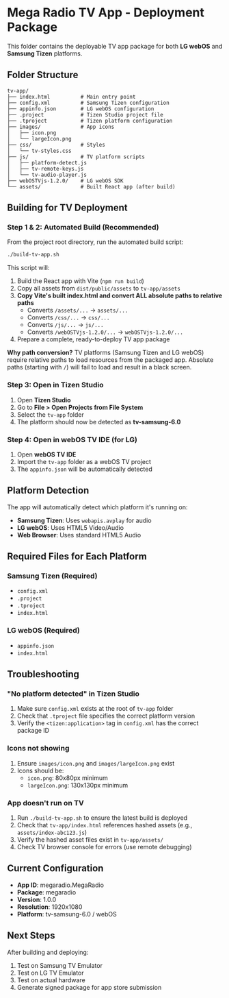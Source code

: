 # Mega Radio TV App - Deployment Package

This folder contains the deployable TV app package for both **LG webOS** and **Samsung Tizen** platforms.

## Folder Structure

```
tv-app/
├── index.html          # Main entry point
├── config.xml          # Samsung Tizen configuration
├── appinfo.json        # LG webOS configuration
├── .project            # Tizen Studio project file
├── .tproject           # Tizen platform configuration
├── images/             # App icons
│   ├── icon.png
│   └── largeIcon.png
├── css/                # Styles
│   └── tv-styles.css
├── js/                 # TV platform scripts
│   ├── platform-detect.js
│   ├── tv-remote-keys.js
│   └── tv-audio-player.js
├── webOSTVjs-1.2.0/    # LG webOS SDK
└── assets/             # Built React app (after build)
```

## Building for TV Deployment

### Step 1 & 2: Automated Build (Recommended)

From the project root directory, run the automated build script:

```bash
./build-tv-app.sh
```

This script will:
1. Build the React app with Vite (`npm run build`)
2. Copy all assets from `dist/public/assets` to `tv-app/assets`
3. **Copy Vite's built index.html and convert ALL absolute paths to relative paths**
   - Converts `/assets/...` → `assets/...`
   - Converts `/css/...` → `css/...`
   - Converts `/js/...` → `js/...`
   - Converts `/webOSTVjs-1.2.0/...` → `webOSTVjs-1.2.0/...`
4. Prepare a complete, ready-to-deploy TV app package

**Why path conversion?** TV platforms (Samsung Tizen and LG webOS) require relative paths to load resources from the packaged app. Absolute paths (starting with `/`) will fail to load and result in a black screen.

### Step 3: Open in Tizen Studio

1. Open **Tizen Studio**
2. Go to **File > Open Projects from File System**
3. Select the `tv-app` folder
4. The platform should now be detected as **tv-samsung-6.0**

### Step 4: Open in webOS TV IDE (for LG)

1. Open **webOS TV IDE**
2. Import the `tv-app` folder as a webOS TV project
3. The `appinfo.json` will be automatically detected

## Platform Detection

The app will automatically detect which platform it's running on:

- **Samsung Tizen**: Uses `webapis.avplay` for audio
- **LG webOS**: Uses HTML5 Video/Audio
- **Web Browser**: Uses standard HTML5 Audio

## Required Files for Each Platform

### Samsung Tizen (Required)
- `config.xml`
- `.project`
- `.tproject`
- `index.html`

### LG webOS (Required)
- `appinfo.json`
- `index.html`

## Troubleshooting

### "No platform detected" in Tizen Studio

1. Make sure `config.xml` exists at the root of `tv-app` folder
2. Check that `.tproject` file specifies the correct platform version
3. Verify the `<tizen:application>` tag in `config.xml` has the correct package ID

### Icons not showing

1. Ensure `images/icon.png` and `images/largeIcon.png` exist
2. Icons should be:
   - `icon.png`: 80x80px minimum
   - `largeIcon.png`: 130x130px minimum

### App doesn't run on TV

1. Run `./build-tv-app.sh` to ensure the latest build is deployed
2. Check that `tv-app/index.html` references hashed assets (e.g., `assets/index-abc123.js`)
3. Verify the hashed asset files exist in `tv-app/assets/`
4. Check TV browser console for errors (use remote debugging)

## Current Configuration

- **App ID**: megaradio.MegaRadio
- **Package**: megaradio
- **Version**: 1.0.0
- **Resolution**: 1920x1080
- **Platform**: tv-samsung-6.0 / webOS

## Next Steps

After building and deploying:

1. Test on Samsung TV Emulator
2. Test on LG TV Emulator
3. Test on actual hardware
4. Generate signed package for app store submission
